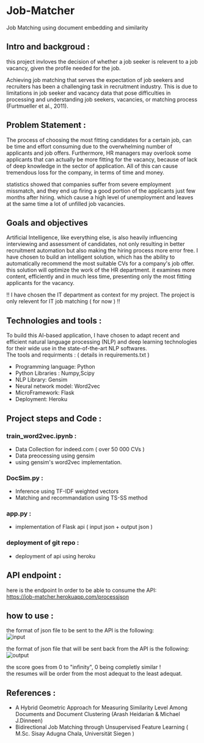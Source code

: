 # Job-Matcher
Job Matching using document embedding and similarity

## Intro and backgroud :
this project invloves the decision of whether a job seeker is relevent to a job vacancy, given the profile needed for the job.

Achieving job matching that serves the expectation of job seekers and recruiters has been a challenging task in recruitment industry. 
This is due to limitations in job seeker and vacancy data that pose difficulties in processing and understanding 
job seekers, vacancies, or matching process (Furtmueller et al., 2011).

## Problem Statement :
The process of choosing the most fitting candidates for a certain job, can be time and effort consuming due to the overwhelming
number of applicants and job offers. Furthermore, HR managers may overlook some applicants that can actually be more fitting for the vacancy, because of lack of deep knowledge in the sector of application. All of this can cause tremendous loss for the company, in terms of time and money.

statistics showed that companies suffer from severe employment missmatch, and they end up firing a good portion of the applicants just few months after hiring. which cause a high level of unemployment and leaves at the same time a lot of unfilled job vacancies.

## Goals and objectives
Artificial Intelligence, like everything else, is also heavily influencing interviewing and assessment of candidates, not only 
resulting in better recruitment automation but also making the hiring process more error free.
I have chosen to build an intelligent solution, which has the ability to automatically recommend the most suitable CVs for 
a company's job offer.
this solution will optimize the work of the HR department. it examines more content, efficiently and in much less time, presenting 
only the most fitting applicants for the vacancy.  

!! I have chosen the IT department as context for my project. The project is only relevent for IT job matching ( for now ) !!

## Technologies and tools :
To build this AI-based application, I have chosen to adapt recent and efficient natural language processing (NLP) and deep learning 
technologies for their wide use in the state-of-the-art NLP softwares.   
The tools and requirments : ( details in requirements.txt )
- Programming language: Python
- Python Libraries : Numpy,Scipy
- NLP Library: Gensim
- Neural network model: Word2vec
- MicroFramework: Flask 
- Deployment: Heroku

## Project steps and Code :
### train_word2vec.ipynb :
 - Data Collection for indeed.com ( over 50 000 CVs )
 - Data preocessing using gensim
 - using gensim's word2vec implementation.
### DocSim.py :
 - Inference using TF-IDF weighted vectors
 - Matching and recommandation using TS-SS method
### app.py :
 - implementation of Flask api ( input json + output json )
### deployment of git repo :
 - deployment of api using heroku
## API endpoint :
here is the endpoint In order to be able to consume the API:  
https://job-matcher.herokuapp.com/processjson
## how to use :
the format of json file to be sent to the API is the following:   
![input](https://user-images.githubusercontent.com/38895133/57663354-32b10a00-75e3-11e9-9424-7e0503ca7142.PNG)   
    
the format of json file that will be sent back from the API is the following:   
![output](https://user-images.githubusercontent.com/38895133/57663356-32b10a00-75e3-11e9-8c88-d5fc6b13a98c.PNG)   
   
the score goes from 0 to "infinity", 0 being completly similar !   
the resumes will be order from the most adequat to the least adequat.



## References :
- A Hybrid Geometric Approach for Measuring Similarity Level Among Documents and Document Clustering (Arash Heidarian & Michael J.Dinneen)
- Bidirectional Job Matching through Unsupervised Feature Learning ( M.Sc. Sisay Adugna Chala, Universität Siegen )

